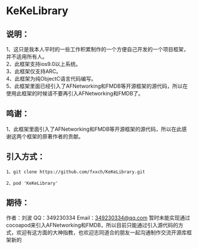 # KeKeLibrary

## 说明：
1、这只是我本人平时的一些工作积累制作的一个方便自己开发的一个项目框架，并不适用所有人。<br>
2、此框架支持ios9.0以上系统。<br>
3、此框架仅支持ARC。<br>
4、此框架为纯ObjectC语言代码编写。<br>
5、此框架里面已经引入了AFNetworking和FMDB等开源框架的源代码，所以在使用此框架的时候请不要再引入AFNetworking和FMDB了。<br>

## 鸣谢：
1、此框架里面引入了AFNetworking和FMDB等开源框架的源代码，所以在此感谢这两个框架的原著作者的贡献。

## 引入方式：
```
1、git clone https://github.com/fxxch/KeKeLibrary.git
```

```
2、pod 'KeKeLibrary'
```


## 期待：
作者：刘波
QQ：349230334
Email：349230334@qq.com
暂时未能实现通过cocoapod来引入AFNetworking和FMDB，所以目前只能通过引入源代码的方式，欢迎有这方面的大神指教，也欢迎志同道合的朋友一起沟通制作交流开源库框架新的


